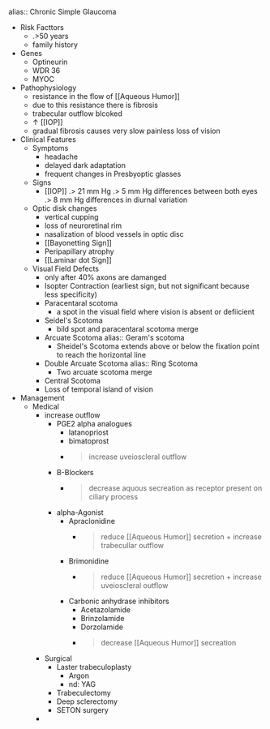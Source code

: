 alias:: Chronic Simple Glaucoma

- Risk Facttors
	- .>50 years
	- family history
- Genes
	- Optineurin
	- WDR 36
	- MYOC
- Pathophysiology
	- resistance in the flow of [[Aqueous Humor]]
	- due to this resistance there is fibrosis
	- trabecular outflow blcoked
	- ↑ [[IOP]]
	- gradual fibrosis causes very slow painless loss of vision
- Clinical Features
	- Symptoms
		- headache
		- delayed dark adaptation
		- frequent changes in Presbyoptic glasses
	- Signs
		- [[IOP]]
		  .> 21 mm Hg
		  .> 5 mm Hg differences between both eyes
		  .> 8 mm Hg differences in diurnal variation
	- Optic disk changes
		- vertical cupping
		- loss of neuroretinal rim
		- nasalization of blood vessels  in optic disc
		- [[Bayonetting Sign]]
		- Peripapillary atrophy
		- [[Laminar dot Sign]]
	- Visual Field Defects
		- only after 40% axons are damanged
		- Isopter Contraction (earliest sign, but not significant because less specificity)
		- Paracentaral scotoma
			- a spot in the visual field where vision is absent or defiicient
		- Seidel's Scotoma
			- bild spot and paracentaral scotoma merge
		- Arcuate Scotoma
		  alias:: Geram's scotoma
			- Sheidel's Scotoma extends above or below the fixation point to reach the horizontal line
		- Double Arcuate Scotoma
		  alias:: Ring Scotoma
			- Two arcuate scotoma merge
		- Central Scotoma
		- Loss of temporal island of vision
- Management
	- Medical
		- increase outflow
			- PGE2 alpha analogues
				- latanopriost
				- bimatoprost
				- >increase uveioscleral outflow
			- B-Blockers
				- > decrease aquous secreation as receptor present on ciliary process
			- alpha-Agonist
				- Apraclonidine
					- >reduce [[Aqueous Humor]] secretion + increase trabecullar outflow
				- Brimonidine
					- > reduce [[Aqueous Humor]] secretion + increase uveioscleral outflow
				- Carbonic anhydrase inhibitors
					- Acetazolamide
					- Brinzolamide
					- Dorzolamide
					- > decrease [[Aqueous Humor]] secreation
		- Surgical
			- Laster trabeculoplasty
				- Argon
				- nd: YAG
			- Trabeculectomy
			- Deep sclerectomy
			- SETON surgery
		-